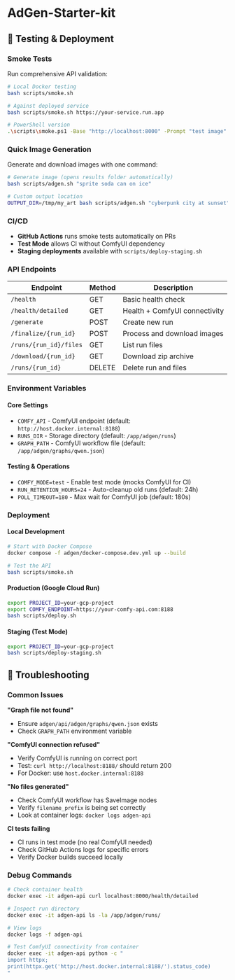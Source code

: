 # AdGen-Starter-kit

## 🧪 Testing & Deployment

### Smoke Tests
Run comprehensive API validation:

```bash
# Local Docker testing
bash scripts/smoke.sh

# Against deployed service
bash scripts/smoke.sh https://your-service.run.app

# PowerShell version
.\scripts\smoke.ps1 -Base "http://localhost:8000" -Prompt "test image"
```

### Quick Image Generation
Generate and download images with one command:

```bash
# Generate image (opens results folder automatically)
bash scripts/adgen.sh "sprite soda can on ice"

# Custom output location
OUTPUT_DIR=/tmp/my_art bash scripts/adgen.sh "cyberpunk city at sunset"
```

### CI/CD
- **GitHub Actions** runs smoke tests automatically on PRs
- **Test Mode** allows CI without ComfyUI dependency
- **Staging deployments** available with `scripts/deploy-staging.sh`

### API Endpoints

| Endpoint | Method | Description |
|----------|--------|-------------|
| `/health` | GET | Basic health check |
| `/health/detailed` | GET | Health + ComfyUI connectivity |
| `/generate` | POST | Create new run |
| `/finalize/{run_id}` | POST | Process and download images |
| `/runs/{run_id}/files` | GET | List run files |
| `/download/{run_id}` | GET | Download zip archive |
| `/runs/{run_id}` | DELETE | Delete run and files |

### Environment Variables

#### Core Settings
- `COMFY_API` - ComfyUI endpoint (default: `http://host.docker.internal:8188`)
- `RUNS_DIR` - Storage directory (default: `/app/adgen/runs`)
- `GRAPH_PATH` - ComfyUI workflow file (default: `/app/adgen/graphs/qwen.json`)

#### Testing & Operations
- `COMFY_MODE=test` - Enable test mode (mocks ComfyUI for CI)
- `RUN_RETENTION_HOURS=24` - Auto-cleanup old runs (default: 24h)
- `POLL_TIMEOUT=180` - Max wait for ComfyUI job (default: 180s)

### Deployment

#### Local Development
```bash
# Start with Docker Compose
docker compose -f adgen/docker-compose.dev.yml up --build

# Test the API
bash scripts/smoke.sh
```

#### Production (Google Cloud Run)
```bash
export PROJECT_ID=your-gcp-project
export COMFY_ENDPOINT=https://your-comfy-api.com:8188
bash scripts/deploy.sh
```

#### Staging (Test Mode)
```bash
export PROJECT_ID=your-gcp-project
bash scripts/deploy-staging.sh
```

## 🔧 Troubleshooting

### Common Issues

**"Graph file not found"**
- Ensure `adgen/api/adgen/graphs/qwen.json` exists
- Check `GRAPH_PATH` environment variable

**"ComfyUI connection refused"**
- Verify ComfyUI is running on correct port
- Test: `curl http://localhost:8188/` should return 200
- For Docker: use `host.docker.internal:8188`

**"No files generated"**
- Check ComfyUI workflow has SaveImage nodes
- Verify `filename_prefix` is being set correctly
- Look at container logs: `docker logs adgen-api`

**CI tests failing**
- CI runs in test mode (no real ComfyUI needed)
- Check GitHub Actions logs for specific errors
- Verify Docker builds succeed locally

### Debug Commands
```bash
# Check container health
docker exec -it adgen-api curl localhost:8000/health/detailed

# Inspect run directory
docker exec -it adgen-api ls -la /app/adgen/runs/

# View logs
docker logs -f adgen-api

# Test ComfyUI connectivity from container
docker exec -it adgen-api python -c "
import httpx;
print(httpx.get('http://host.docker.internal:8188/').status_code)
"
```